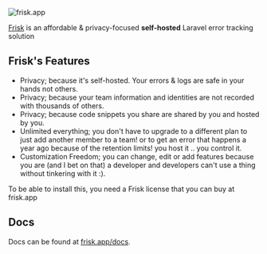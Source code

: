 
![frisk.app](https://i.imgur.com/JKpJ4hy.png)

[Frisk](https://frisk.app) is an affordable & privacy-focused **self-hosted** Laravel error tracking solution


## Frisk's Features
- Privacy; because it's self-hosted. Your errors & logs are safe in your hands not others.
- Privacy; because your team information and identities are not recorded with thousands of others.
- Privacy; because code snippets you share are shared by you and hosted by you.
- Unlimited everything; you don't have to upgrade to a different plan to just add another member to a team! or to get an error that happens a year ago because of the retention limits! you host it .. you control it.
- Customization Freedom; you can change, edit or add features because you are (and I bet on that) a developer and developers can't use a thing without tinkering with it :).

To be able to install this, you need a Frisk license that you can buy at frisk.app

## Docs
Docs can be found at [frisk.app/docs](https://frisk.app/docs).
